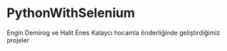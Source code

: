 # PythonWithSelenium
Engin Demirog ve Halit Enes Kalaycı hocamla önderliğinde geliştirdiğimiz projeler
